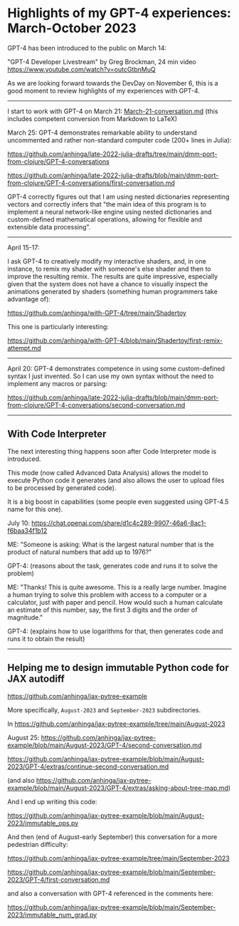 # Highlights of my GPT-4 experiences: March-October 2023

GPT-4 has been introduced to the public on March 14:

"GPT-4 Developer Livestream" by Greg Brockman, 24 min video https://www.youtube.com/watch?v=outcGtbnMuQ

As we are looking forward towards the DevDay on November 6, this is a good moment to review
highlights of my experiences with GPT-4.

---

I start to work with GPT-4 on March 21: [March-21-conversation.md](March-21-conversation.md) (this includes competent conversion from Markdown to LaTeX)

March 25: GPT-4 demonstrates remarkable ability to understand uncommented and rather non-standard computer code (200+ lines in Julia):

https://github.com/anhinga/late-2022-julia-drafts/tree/main/dmm-port-from-clojure/GPT-4-conversations

https://github.com/anhinga/late-2022-julia-drafts/blob/main/dmm-port-from-clojure/GPT-4-conversations/first-conversation.md

GPT-4 correctly figures out that I am using nested dictionaries representing vectors and correctly infers
that "the main idea of this program is to implement a neural network-like engine using nested dictionaries 
and custom-defined mathematical operations, allowing for flexible and extensible data processing".

---

April 15-17:

I ask GPT-4 to creatively modify my interactive shaders, and, in one instance, to remix my shader with someone's else
shader and then to improve the resulting remix. The results are quite impressive, especially given
that the system does not have a chance to visually inspect the animations generated by shaders
(something human programmers take advantage of):

https://github.com/anhinga/with-GPT-4/tree/main/Shadertoy

This one is particularly interesting:

https://github.com/anhinga/with-GPT-4/blob/main/Shadertoy/first-remix-attempt.md

---

April 20: GPT-4 demonstrates competence in using some custom-defined syntax I just invented. So I can use
my own syntax without the need to implement any macros or parsing: 

https://github.com/anhinga/late-2022-julia-drafts/blob/main/dmm-port-from-clojure/GPT-4-conversations/second-conversation.md

---

## With Code Interpreter

The next interesting thing happens soon after Code Interpreter mode is introduced.

This mode (now called Advanced Data Analysis) allows the model to execute Python code it generates
(and also allows the user to upload files to be processed by generated code).

It is a big boost in capabilities (some people even suggested using GPT-4.5 name for this one).

July 10: https://chat.openai.com/share/d1c4c289-9907-46a6-8ac1-f6baa34f1b12

ME: "Someone is asking: What is the largest natural number that is the product of natural numbers that add up to 1976?"

GPT-4: (reasons about the task, generates code and runs it to solve the problem)

ME: "Thanks! This is quite awesome. This is a really large number. Imagine a human trying to solve this problem with access to a computer or a calculator, just with paper and pencil. How would such a human calculate an estimate of this number, say, the first 3 digits and the order of magnitude."

GPT-4: (explains how to use logarithms for that, then generates code and runs it to obtain the result)

---

## Helping me to design immutable Python code for JAX autodiff

https://github.com/anhinga/jax-pytree-example

More specifically, `August-2023` and `September-2023` subdirectories.

In https://github.com/anhinga/jax-pytree-example/tree/main/August-2023

August 25: https://github.com/anhinga/jax-pytree-example/blob/main/August-2023/GPT-4/second-conversation.md

https://github.com/anhinga/jax-pytree-example/blob/main/August-2023/GPT-4/extras/continue-second-conversation.md

(and also https://github.com/anhinga/jax-pytree-example/blob/main/August-2023/GPT-4/extras/asking-about-tree-map.md)

And I end up writing this code:

https://github.com/anhinga/jax-pytree-example/blob/main/August-2023/immutable_ops.py

And then (end of August-early September) this conversation for a more pedestrian difficulty:

https://github.com/anhinga/jax-pytree-example/tree/main/September-2023

https://github.com/anhinga/jax-pytree-example/blob/main/September-2023/GPT-4/first-conversation.md

and also a conversation with GPT-4 referenced in the comments here:

https://github.com/anhinga/jax-pytree-example/blob/main/September-2023/immutable_num_grad.py
